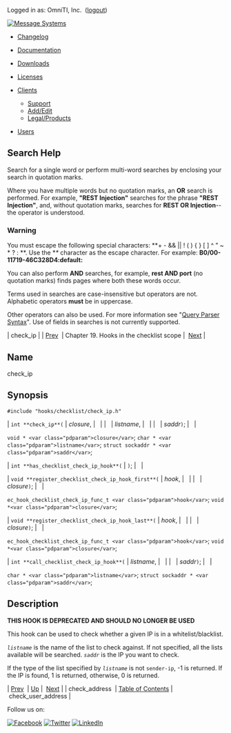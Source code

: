 Logged in as: OmniTI, Inc.  ([logout](https://support.messagesystems.com/logout.php))

[![Message Systems](https://support.messagesystems.com/images/ms-white205.png)](https://support.messagesystems.com/start.php) 

*   [Changelog](https://support.messagesystems.com/start.php?show=changelog)
*   [Documentation](https://support.messagesystems.com/docs/)
*   [Downloads](https://support.messagesystems.com/start.php)

*   [Licenses](https://support.messagesystems.com/license_summary.php)
*   <a href="">Clients</a>
    *   [Support](https://support.messagesystems.com/cs.php)
    *   [Add/Edit](https://support.messagesystems.com/edit_client.php)
    *   [Legal/Products](https://support.messagesystems.com/edit_products.php)
*   [Users](https://support.messagesystems.com/edit_customer.php)

## Search Help

Search for a single word or perform multi-word searches by enclosing your search in quotation marks.

Where you have multiple words but no quotation marks, an **OR** search is performed. For example, **"REST Injection"** searches for the phrase **"REST Injection"**, and, without quotation marks, searches for **REST OR Injection**--the operator is understood.

### Warning

You must escape the following special characters: **+ - && || ! ( ) { } [ ] ^ " ~ * ? : \**. Use the **\** character as the escape character. For example: **B0/00-11719-46C328D4\:default\:**

You can also perform **AND** searches, for example, **rest AND port** (no quotation marks) finds pages where both these words occur.

Terms used in searches are case-insensitive but operators are not. Alphabetic operators **must** be in uppercase.

Other operators can also be used. For more information see "[Query Parser Syntax](https://lucene.apache.org/core/old_versioned_docs/versions/3_0_0/queryparsersyntax.html)". Use of fields in searches is not currently supported.

| check_ip |
| [Prev](extending.hooks.checklist.check_address.php)  | Chapter 19. Hooks in the checklist scope |  [Next](extending.hooks.checklist.check_user_address.php) |

<a name="extending.hooks.checklist.check_ip"></a>
## Name

check_ip

## Synopsis

`#include "hooks/checklist/check_ip.h"`

| `int **check_ip**(` | <var class="pdparam">closure</var>, |   |
|   | <var class="pdparam">listname</var>, |   |
|   | <var class="pdparam">saddr</var>`)`; |   |

`void * <var class="pdparam">closure</var>`;
`char * <var class="pdparam">listname</var>`;
`struct sockaddr * <var class="pdparam">saddr</var>`;

| `int **has_checklist_check_ip_hook**(` | `)`; |   |

| `void **register_checklist_check_ip_hook_first**(` | <var class="pdparam">hook</var>, |   |
|   | <var class="pdparam">closure</var>`)`; |   |

`ec_hook_checklist_check_ip_func_t <var class="pdparam">hook</var>`;
`void *<var class="pdparam">closure</var>`;

| `void **register_checklist_check_ip_hook_last**(` | <var class="pdparam">hook</var>, |   |
|   | <var class="pdparam">closure</var>`)`; |   |

`ec_hook_checklist_check_ip_func_t <var class="pdparam">hook</var>`;
`void *<var class="pdparam">closure</var>`;

| `int **call_checklist_check_ip_hook**(` | <var class="pdparam">listname</var>, |   |
|   | <var class="pdparam">saddr</var>`)`; |   |

`char * <var class="pdparam">listname</var>`;
`struct sockaddr * <var class="pdparam">saddr</var>`;<a name="idp23286160"></a>
## Description

**THIS HOOK IS DEPRECATED AND SHOULD NO LONGER BE USED**

This hook can be used to check whether a given IP is in a whitelist/blacklist.

*`listname`* is the name of the list to check against. If not specified, all the lists available will be searched. *`saddr`* is the IP you want to check.

If the type of the list specified by *`listname`* is not `sender-ip`, -1 is returned. If the IP is found, 1 is returned, otherwise, 0 is returned.

| [Prev](extending.hooks.checklist.check_address.php)  | [Up](extending.hooks.checklist.php) |  [Next](extending.hooks.checklist.check_user_address.php) |
| check_address  | [Table of Contents](index.php) |  check_user_address |

Follow us on:

[![Facebook](https://support.messagesystems.com/images/icon-facebook.png)](http://www.facebook.com/messagesystems) [![Twitter](https://support.messagesystems.com/images/icon-twitter.png)](http://twitter.com/#!/MessageSystems) [![LinkedIn](https://support.messagesystems.com/images/icon-linkedin.png)](http://www.linkedin.com/company/message-systems)